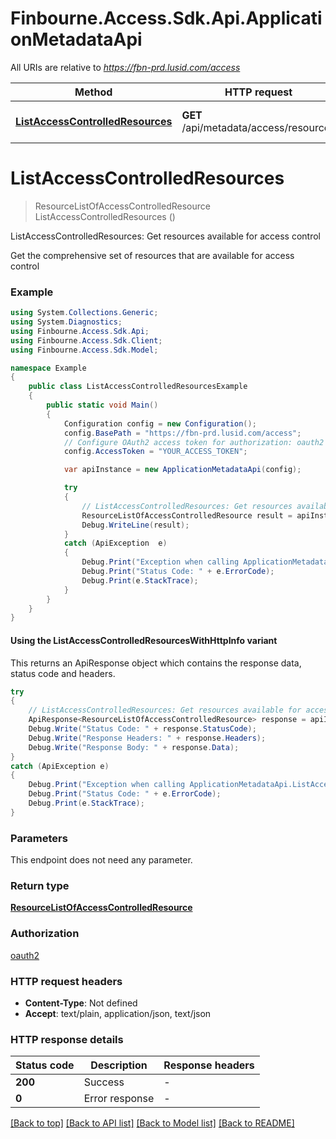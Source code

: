 # Finbourne.Access.Sdk.Api.ApplicationMetadataApi

All URIs are relative to *https://fbn-prd.lusid.com/access*

| Method | HTTP request | Description |
|--------|--------------|-------------|
| [**ListAccessControlledResources**](ApplicationMetadataApi.md#listaccesscontrolledresources) | **GET** /api/metadata/access/resources | ListAccessControlledResources: Get resources available for access control |

<a id="listaccesscontrolledresources"></a>
# **ListAccessControlledResources**
> ResourceListOfAccessControlledResource ListAccessControlledResources ()

ListAccessControlledResources: Get resources available for access control

Get the comprehensive set of resources that are available for access control

### Example
```csharp
using System.Collections.Generic;
using System.Diagnostics;
using Finbourne.Access.Sdk.Api;
using Finbourne.Access.Sdk.Client;
using Finbourne.Access.Sdk.Model;

namespace Example
{
    public class ListAccessControlledResourcesExample
    {
        public static void Main()
        {
            Configuration config = new Configuration();
            config.BasePath = "https://fbn-prd.lusid.com/access";
            // Configure OAuth2 access token for authorization: oauth2
            config.AccessToken = "YOUR_ACCESS_TOKEN";

            var apiInstance = new ApplicationMetadataApi(config);

            try
            {
                // ListAccessControlledResources: Get resources available for access control
                ResourceListOfAccessControlledResource result = apiInstance.ListAccessControlledResources();
                Debug.WriteLine(result);
            }
            catch (ApiException  e)
            {
                Debug.Print("Exception when calling ApplicationMetadataApi.ListAccessControlledResources: " + e.Message);
                Debug.Print("Status Code: " + e.ErrorCode);
                Debug.Print(e.StackTrace);
            }
        }
    }
}
```

#### Using the ListAccessControlledResourcesWithHttpInfo variant
This returns an ApiResponse object which contains the response data, status code and headers.

```csharp
try
{
    // ListAccessControlledResources: Get resources available for access control
    ApiResponse<ResourceListOfAccessControlledResource> response = apiInstance.ListAccessControlledResourcesWithHttpInfo();
    Debug.Write("Status Code: " + response.StatusCode);
    Debug.Write("Response Headers: " + response.Headers);
    Debug.Write("Response Body: " + response.Data);
}
catch (ApiException e)
{
    Debug.Print("Exception when calling ApplicationMetadataApi.ListAccessControlledResourcesWithHttpInfo: " + e.Message);
    Debug.Print("Status Code: " + e.ErrorCode);
    Debug.Print(e.StackTrace);
}
```

### Parameters
This endpoint does not need any parameter.
### Return type

[**ResourceListOfAccessControlledResource**](ResourceListOfAccessControlledResource.md)

### Authorization

[oauth2](../README.md#oauth2)

### HTTP request headers

 - **Content-Type**: Not defined
 - **Accept**: text/plain, application/json, text/json


### HTTP response details
| Status code | Description | Response headers |
|-------------|-------------|------------------|
| **200** | Success |  -  |
| **0** | Error response |  -  |

[[Back to top]](#) [[Back to API list]](../README.md#documentation-for-api-endpoints) [[Back to Model list]](../README.md#documentation-for-models) [[Back to README]](../README.md)

